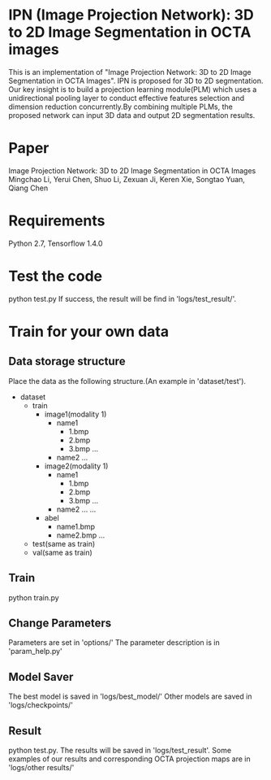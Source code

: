 # IPN (Image Projection Network): 3D to 2D Image Segmentation in OCTA images

This is an implementation of "Image Projection Network: 3D to 2D Image Segmentation in OCTA Images". IPN is proposed for 3D to 2D segmentation. Our key insight is to build a projection learning module(PLM) which uses a unidirectional pooling layer to conduct effective features selection and dimension reduction concurrently.By combining multiple PLMs, the proposed network can input 3D data and output 2D segmentation results.

# Paper

Image Projection Network: 3D to 2D Image Segmentation in OCTA Images
Mingchao Li, Yerui Chen, Shuo Li, Zexuan Ji, Keren Xie, Songtao Yuan, Qiang Chen

# Requirements

Python 2.7, Tensorflow 1.4.0

# Test the code

python test.py
If success, the result will be find in 'logs/test_result/'.

# Train for your own data

## Data storage structure
Place the data as the following structure.(An example in 'dataset/test').

- dataset
    - train
        - image1(modality 1)
            - name1
                - 1.bmp
                - 2.bmp
                - 3.bmp
                ...
            - name2
            ...
        - image2(modality 1)
            - name1
                - 1.bmp
                - 2.bmp
                - 3.bmp
                ...
            - name2
            ...
        ...
        - abel
            - name1.bmp
            - name2.bmp
            ...
    - test(same as train)
    - val(same as train)

## Train
python train.py
 
## Change Parameters
Parameters are set in 'options/'
The parameter description is in 'param_help.py'

## Model Saver
The best model is saved in 'logs/best_model/'
Other models are saved in 'logs/checkpoints/'

## Result
python test.py.
The results will be saved in 'logs/test_result'.
Some examples of our results and corresponding OCTA projection maps are in 'logs/other results/'

